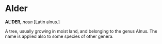 # Alder

**AL'DER**, _noun_ \[Latin alnus.\]

A tree, usually growing in moist land, and belonging to the genus Alnus. The name is applied also to some species of other genera.